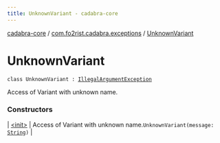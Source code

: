 ```yaml
---
title: UnknownVariant - cadabra-core
---
```


[cadabra-core](../../index.html) / [com.fo2rist.cadabra.exceptions](../index.html) / [UnknownVariant](./index.html)

# UnknownVariant

`class UnknownVariant : `[`IllegalArgumentException`](https://docs.oracle.com/javase/6/docs/api/java/lang/IllegalArgumentException.html)

Access of Variant with unknown name.

### Constructors

| [&lt;init&gt;](-init-.html) | Access of Variant with unknown name.`UnknownVariant(message: `[`String`](https://kotlinlang.org/api/latest/jvm/stdlib/kotlin/-string/index.html)`)` |

